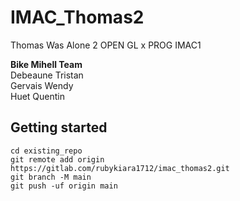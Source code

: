 # IMAC_Thomas2

Thomas Was Alone 2
OPEN GL x PROG IMAC1


**Bike Mihell Team**  
Debeaune Tristan  
Gervais Wendy  
Huet Quentin  

## Getting started
```
cd existing_repo
git remote add origin https://gitlab.com/rubykiara1712/imac_thomas2.git
git branch -M main
git push -uf origin main
```
